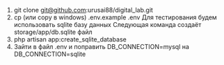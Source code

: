 1) git clone git@github.com:urusai88/digital_lab.git
2) cp (или copy в windows) .env.example .env
Для тестирования будем использовать sqlite базу данных
Следующая команда создаёт storage/app/db.sqlite файл 
3) php artisan app:create_sqlite_database
4) Зайти в файл .env и поправить DB_CONNECTION=mysql на DB_CONNECTION=sqlite
